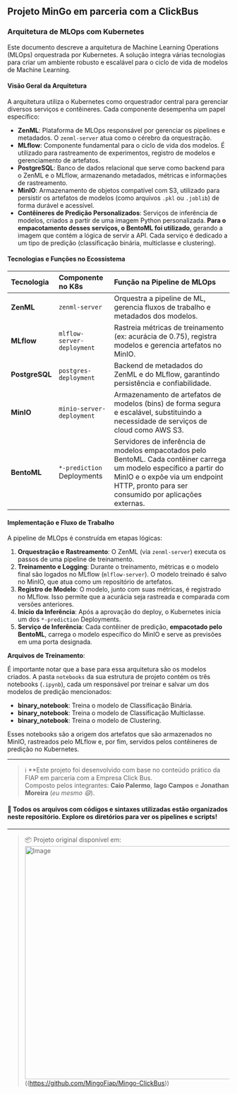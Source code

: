## **Projeto MinGo em parceria com a ClickBus**

### **Arquitetura de MLOps com Kubernetes**

Este documento descreve a arquitetura de Machine Learning Operations (MLOps) orquestrada por Kubernetes. A solução integra várias tecnologias para criar um ambiente robusto e escalável para o ciclo de vida de modelos de Machine Learning.

#### **Visão Geral da Arquitetura**

A arquitetura utiliza o Kubernetes como orquestrador central para gerenciar diversos serviços e contêineres. Cada componente desempenha um papel específico:

* **ZenML**: Plataforma de MLOps responsável por gerenciar os pipelines e metadados. O `zenml-server` atua como o cérebro da orquestração.
* **MLflow**: Componente fundamental para o ciclo de vida dos modelos. É utilizado para rastreamento de experimentos, registro de modelos e gerenciamento de artefatos.
* **PostgreSQL**: Banco de dados relacional que serve como backend para o ZenML e o MLflow, armazenando metadados, métricas e informações de rastreamento.
* **MinIO**: Armazenamento de objetos compatível com S3, utilizado para persistir os artefatos de modelos (como arquivos `.pkl` ou `.joblib`) de forma durável e acessível.
* **Contêineres de Predição Personalizados**: Serviços de inferência de modelos, criados a partir de uma imagem Python personalizada. **Para o empacotamento desses serviços, o BentoML foi utilizado**, gerando a imagem que contém a lógica de servir a API. Cada serviço é dedicado a um tipo de predição (classificação binária, multiclasse e clustering).

#### **Tecnologias e Funções no Ecossistema**

| Tecnologia | Componente no K8s | Função na Pipeline de MLOps |
| :--- | :--- | :--- |
| **ZenML** | `zenml-server` | Orquestra a pipeline de ML, gerencia fluxos de trabalho e metadados dos modelos. |
| **MLflow** | `mlflow-server-deployment` | Rastreia métricas de treinamento (ex: acurácia de 0.75), registra modelos e gerencia artefatos no MinIO. |
| **PostgreSQL** | `postgres-deployment` | Backend de metadados do ZenML e do MLflow, garantindo persistência e confiabilidade. |
| **MinIO** | `minio-server-deployment` | Armazenamento de artefatos de modelos (bins) de forma segura e escalável, substituindo a necessidade de serviços de cloud como AWS S3. |
| **BentoML** | `*-prediction` Deployments | Servidores de inferência de modelos empacotados pelo BentoML. Cada contêiner carrega um modelo específico a partir do MinIO e o expõe via um endpoint HTTP, pronto para ser consumido por aplicações externas. |

#### **Implementação e Fluxo de Trabalho**

A pipeline de MLOps é construída em etapas lógicas:

1.  **Orquestração e Rastreamento**: O ZenML (via `zenml-server`) executa os passos de uma pipeline de treinamento.
2.  **Treinamento e Logging**: Durante o treinamento, métricas e o modelo final são logados no MLflow (`mlflow-server`). O modelo treinado é salvo no MinIO, que atua como um repositório de artefatos.
3.  **Registro de Modelo**: O modelo, junto com suas métricas, é registrado no MLflow. Isso permite que a acurácia seja rastreada e comparada com versões anteriores.
4.  **Início da Inferência**: Após a aprovação do deploy, o Kubernetes inicia um dos `*-prediction` Deployments.
5.  **Serviço de Inferência**: Cada contêiner de predição, **empacotado pelo BentoML**, carrega o modelo específico do MinIO e serve as previsões em uma porta designada.

**Arquivos de Treinamento**:

É importante notar que a base para essa arquitetura são os modelos criados. A pasta `notebooks` da sua estrutura de projeto contém os três notebooks (`.ipynb`), cada um responsável por treinar e salvar um dos modelos de predição mencionados:

* **binary_notebook**: Treina o modelo de Classificação Binária.
* **binary_notebook**: Treina o modelo de Classificação Multiclasse.
* **binary_notebook**: Treina o modelo de Clustering.

Esses notebooks são a origem dos artefatos que são armazenados no MinIO, rastreados pelo MLflow e, por fim, servidos pelos contêineres de predição no Kubernetes.

---
> ℹ️ **Este projeto foi desenvolvido com base no conteúdo prático da FIAP em parceria com a Empresa Click Bus.                                                                                                       
> Composto pelos integrantes: **Caio Palermo**, **Iago Campos** e **Jonathan Moreira** (*eu mesmo 😄*).

#### 📁 **Todos os arquivos com códigos e sintaxes utilizadas estão organizados neste repositório. Explore os diretórios para ver os pipelines e scripts!**

---
> 📦 Projeto original disponível em:
<img width="937" height="528" alt="Image" src="https://github.com/user-attachments/assets/ff57242d-48b7-4b52-8e74-262afc055e6d" /> ((https://github.com/MingoFiap/Mingo-ClickBus))
